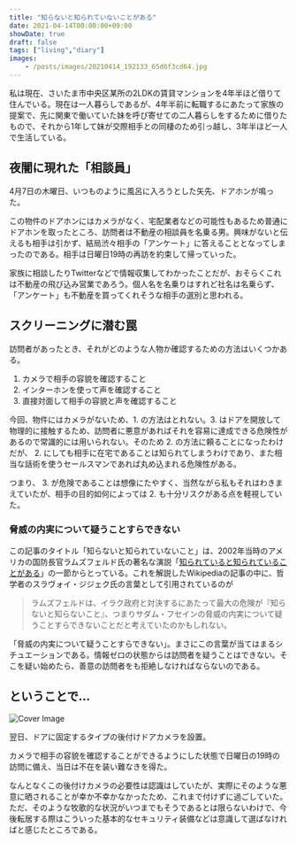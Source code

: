 ```yaml
---
title: "知らないと知られていないことがある"
date: 2021-04-14T00:00:00+09:00
showDate: true
draft: false
tags: ["living","diary"]
images:
    - /posts/images/20210414_192133_65d6f3cd64.jpg
---
```

私は現在、さいたま市中央区某所の2LDKの賃貸マンションを4年半ほど借りて住んでいる。現在は一人暮らしであるが、4年半前に転職するにあたって家族の提案で、先に関東で働いていた妹を呼び寄せての二人暮らしをするために借りたもので、それから1年して妹が交際相手との同棲のため引っ越し、3年半ほど一人で生活している。

## 夜闇に現れた「相談員」

4月7日の木曜日、いつものように風呂に入ろうとした矢先、ドアホンが鳴った。

この物件のドアホンにはカメラがなく、宅配業者などの可能性もあるため普通にドアホンを取ったところ、訪問者は不動産の相談員を名乗る男。興味がないと伝えるも相手は引かず、結局渋々相手の「アンケート」に答えることとなってしまったのである。相手は日曜日19時の再訪を約束して帰っていった。

家族に相談したりTwitterなどで情報収集してわかったことだが、おそらくこれは不動産の飛び込み営業であろう。個人名を名乗りはすれど社名は名乗らず、「アンケート」も不動産を買ってくれそうな相手の選別と思われる。

## スクリーニングに潜む罠

訪問者があったとき、それがどのような人物か確認するための方法はいくつかある。

1. カメラで相手の容貌を確認すること
2. インターホンを使って声を確認すること
3. 直接対面して相手の容貌と声を確認すること

今回、物件にはカメラがないため、1. の方法はとれない。3. はドアを開放して物理的に接触するため、訪問者に悪意があればそれを容易に達成できる危険性があるので常識的には用いられない。そのため 2. の方法に頼ることになったわけだが、 2. にしても相手に在宅であることは知られてしまうわけであり、また相当な話術を使うセールスマンであれば丸め込まれる危険性がある。

つまり、 3. が危険であることは想像にたやすく、当然ながら私もそれはわきまえていたが、相手の目的如何によっては 2. も十分リスクがある点を軽視していた。

### 脅威の内実について疑うことすらできない

この記事のタイトル「知らないと知られていないこと」は、2002年当時のアメリカの国防長官ラムズフェルド氏の著名な演説「[知られていると知られていることがある](https://ja.wikipedia.org/wiki/%E7%9F%A5%E3%82%89%E3%82%8C%E3%81%A6%E3%81%84%E3%82%8B%E3%81%A8%E7%9F%A5%E3%82%89%E3%82%8C%E3%81%A6%E3%81%84%E3%82%8B%E3%81%93%E3%81%A8%E3%81%8C%E3%81%82%E3%82%8B)」の一節からとっている。これを解説したWikipediaの記事の中に、哲学者のスラヴォイ・ジジェク氏の言葉として引用されているのが

> ラムズフェルドは、イラク政府と対決するにあたって最大の危険が『知らないと知らないこと』、つまりサダム・フセインの脅威の内実について疑うことすらできないことだと考えていたのかもしれない。

「脅威の内実について疑うことすらできない」。まさにこの言葉が当てはまるシチュエーションである。情報ゼロの状態からは訪問者を疑うことはできない。そこを疑い始めたら、善意の訪問者をも拒絶しなければならないのである。

## ということで…

![Cover Image](/posts/images/20210414_192133_65d6f3cd64.jpg)

翌日、ドアに固定するタイプの後付けドアカメラを設置。

カメラで相手の容貌を確認することができるようにした状態で日曜日の19時の訪問に備え、当日は不在を装い難なきを得た。

なんとなくこの後付けカメラの必要性は認識はしていたが、実際にそのような悪意に晒されることが幸か不幸かなかったため、これまで付けずに過ごしていた。ただ、そのような牧歌的な状況がいつまでもそうであるとは限らないわけで、今後転居する際はこういった基本的なセキュリティ装備などは意識して選ばなければと感じたところである。